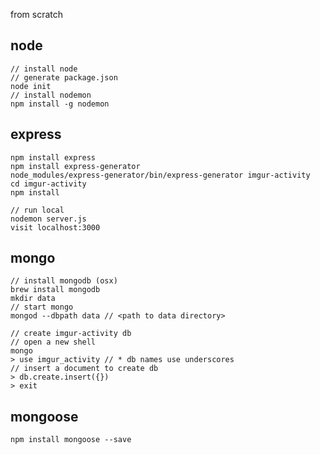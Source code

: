 
from scratch

## node

    // install node
    // generate package.json
    node init
    // install nodemon
    npm install -g nodemon

## express 

    npm install express
    npm install express-generator
    node_modules/express-generator/bin/express-generator imgur-activity
    cd imgur-activity
    npm install

    // run local
    nodemon server.js
    visit localhost:3000

## mongo

    // install mongodb (osx)
    brew install mongodb
    mkdir data
    // start mongo
    mongod --dbpath data // <path to data directory>

    // create imgur-activity db
    // open a new shell
    mongo
    > use imgur_activity // * db names use underscores
    // insert a document to create db
    > db.create.insert({})
    > exit

## mongoose

    npm install mongoose --save
